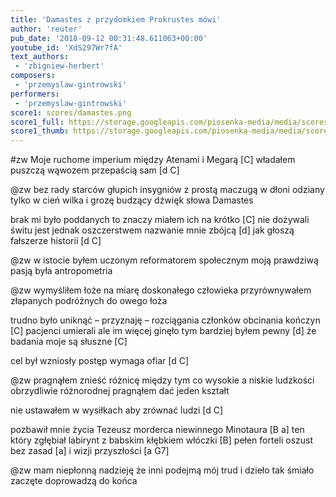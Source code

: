 ```yaml
---
title: 'Damastes z przydomkiem Prokrustes mówi'
author: 'reuter'
pub_date: '2018-09-12 00:31:48.611063+00:00'
youtube_id: 'XdS297Wr7fA'
text_authors:
 - 'zbigniew-herbert'
composers:
 - 'przemyslaw-gintrowski'
performers:
 - 'przemyslaw-gintrowski'
score1: scores/damastes.png
score1_full: https://storage.googleapis.com/piosenka-media/media/scores/damastes.png
score1_thumb: https://storage.googleapis.com/piosenka-media/media/scores/damastes.png.180x0_q85_upscale.png
---
```


#zw
Moje ruchome imperium między Atenami i Megarą [C]
władałem puszczą wąwozem przepaścią sam [d C]

@zw
bez rady starców głupich insygniów z prostą maczugą w dłoni
odziany tylko w cień wilka i grozę budzący dźwięk słowa Damastes

brak mi było poddanych to znaczy miałem ich na krótko [C]
nie dożywali świtu jest jednak oszczerstwem nazwanie mnie zbójcą [d]
jak głoszą fałszerze historii [d C]

@zw
w istocie byłem uczonym reformatorem społecznym
moją prawdziwą pasją była antropometria 

@zw
wymyśliłem łoże na miarę doskonałego człowieka
przyrównywałem złapanych podróżnych do owego łoża

trudno było uniknąć – przyznaję – rozciągania członków obcinania kończyn [C]
pacjenci umierali ale im więcej ginęło tym bardziej byłem pewny [d]
że badania moje są słuszne [C]

cel był wzniosły postęp wymaga ofiar [d C]

@zw
pragnąłem znieść różnicę między tym co wysokie a niskie
ludzkości obrzydliwie różnorodnej pragnąłem dać jeden kształt

nie ustawałem w wysiłkach aby zrównać ludzi [d C]

pozbawił mnie życia Tezeusz morderca niewinnego Minotaura [B a]
ten który zgłębiał labirynt z babskim kłębkiem włóczki [B]
pełen forteli oszust bez zasad [a]
i wizji przyszłości [a G7]

@zw
mam niepłonną nadzieję że inni podejmą mój trud
i dzieło tak śmiało zaczęte doprowadzą do końca